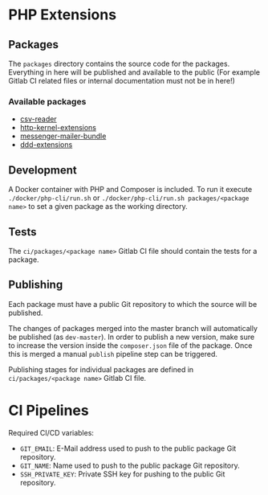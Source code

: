 # PHP Extensions

## Packages

The `packages` directory contains the source code for the packages. Everything in here will be published and available
to the public (For example Gitlab CI related files or internal documentation must not be in here!)

### Available packages

- [csv-reader](packages/csv-reader/README.md)
- [http-kernel-extensions](packages/http-kernel-extensions/README.md)
- [messenger-mailer-bundle](packages/messenger-mailer-bundle/README.md)
- [ddd-extensions](packages/ddd-extensions/README.md)

## Development

A Docker container with PHP and Composer is included.
To run it execute `./docker/php-cli/run.sh` or `./docker/php-cli/run.sh packages/<package name>` to set a given
package as the working directory.

## Tests

The `ci/packages/<package name>` Gitlab CI file should contain the tests for a package.

## Publishing

Each package must have a public Git repository to which the source will be published.

The changes of packages merged into the master branch will automatically be published (as `dev-master`). In order to publish a new
version, make sure to increase the version inside the `composer.json` file of the package. Once this is merged a manual
`publish` pipeline step can be triggered.

Publishing stages for individual packages are defined in `ci/packages/<package name>` Gitlab CI file.

# CI Pipelines

Required CI/CD variables:
* `GIT_EMAIL`: E-Mail address used to push to the public package Git repository.
* `GIT_NAME`: Name used to push to the public package Git repository.
* `SSH_PRIVATE_KEY`: Private SSH key for pushing to the public Git repository.

